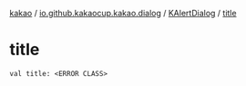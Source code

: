 [kakao](../../index.md) / [io.github.kakaocup.kakao.dialog](../index.md) / [KAlertDialog](index.md) / [title](./title.md)

# title

`val title: <ERROR CLASS>`